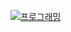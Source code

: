 [![프로그래밍](https://img.youtube.com/vi/XVhYjmNbgRs/0.jpg)](https://www.youtube.com/watch?v=XVhYjmNbgRs)

